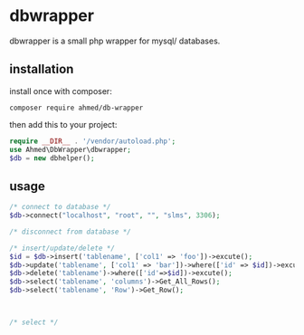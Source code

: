 <!-- @format -->

# dbwrapper

dbwrapper is a small php wrapper for mysql/ databases.

## installation

install once with composer:

```
composer require ahmed/db-wrapper
```

then add this to your project:

```php
require __DIR__ . '/vendor/autoload.php';
use Ahmed\DbWrapper\dbwrapper;
$db = new dbhelper();
```

## usage

```php
/* connect to database */
$db->connect("localhost", "root", "", "slms", 3306);

/* disconnect from database */

/* insert/update/delete */
$id = $db->insert('tablename', ['col1' => 'foo'])->excute();
$db->update('tablename', ['col1' => 'bar'])->where(['id' => $id])->excute();
$db->delete('tablename')->where(['id'=>$id])->excute();
$db->select('tablename', 'columns')->Get_All_Rows();
$db->select('tablename', 'Row')->Get_Row();



/* select */

```
